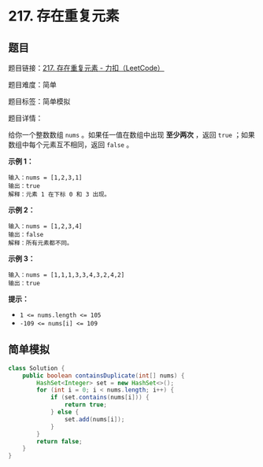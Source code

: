 # 217. 存在重复元素

## 题目

题目链接：[217. 存在重复元素 - 力扣（LeetCode）](https://leetcode.cn/problems/contains-duplicate/description/)

题目难度：简单

题目标签：简单模拟

题目详情：

给你一个整数数组 `nums` 。如果任一值在数组中出现 **至少两次** ，返回 `true` ；如果数组中每个元素互不相同，返回 `false` 。

**示例 1：**

``` 
输入：nums = [1,2,3,1]
输出：true
解释：元素 1 在下标 0 和 3 出现。
```

**示例 2：**

``` 
输入：nums = [1,2,3,4]
输出：false
解释：所有元素都不同。
```

**示例 3：**

``` 
输入：nums = [1,1,1,3,3,4,3,2,4,2]
输出：true
```

**提示：**

- `1 <= nums.length <= 105`
- `-109 <= nums[i] <= 109`



## 简单模拟

``` java
class Solution {
    public boolean containsDuplicate(int[] nums) {
        HashSet<Integer> set = new HashSet<>();
        for (int i = 0; i < nums.length; i++) {
            if (set.contains(nums[i])) {
                return true;
            } else {
                set.add(nums[i]);
            }
        }
        return false;
    }
}
```